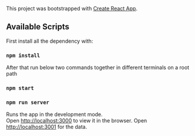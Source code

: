 This project was bootstrapped with [Create React App](https://github.com/facebook/create-react-app).

## Available Scripts

First install all the dependency with:

### `npm install`

After that run below two commands together in different terminals on a root path

### `npm start`
### `npm run server`

Runs the app in the development mode.<br />
Open [http://localhost:3000](http://localhost:3000) to view it in the browser.
Open [http://localhost:3001](http://localhost:3001/shipments) for the data.